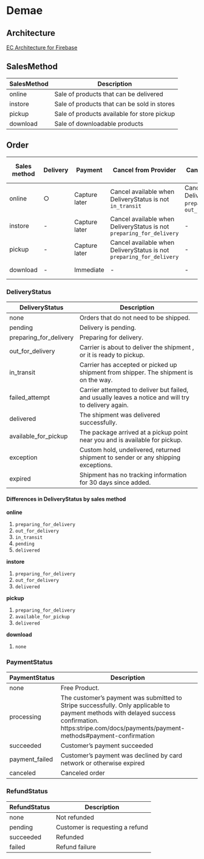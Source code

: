 # Demae

## Architecture

[EC Architecture for Firebase](https:miro.com/app/board/o9J_km01nvw=/)

## SalesMethod

| SalesMethod | Description |
|-|-|
| online | Sale of products that can be delivered |
| instore | Sale of products that can be sold in stores |
| pickup | Sale of products available for store pickup |
| download | Sale of downloadable products |

## Order

| Sales method | Delivery | Payment | Cancel from Provider | Cancel from Customer | Refund from Provider | Cancel from Cutomer |
|-|-|-|-|-|-|-|
| online | ○ | Capture later | Cancel available when DeliveryStatus is not `in_transit` | Cancel available when DeliveryStatus is `preparing_for_delivery`, `out_for_delivery` | Refund fee 5%  | Refund fee 10%  | 
| instore | - | Capture later | Cancel available when DeliveryStatus is not `preparing_for_delivery` | - | Refund fee 5% | Refund fee 80% |
| pickup | - |  Capture later | Cancel available when DeliveryStatus is not `preparing_for_delivery` | - | Refund fee 5% | Refund fee 80% |
| download | - | Immediate | - | - | Refund fee 5% | Refund fee 80% |

### DeliveryStatus

| DeliveryStatus | Description |
|-|-|
| none | Orders that do not need to be shipped. |
| pending | Delivery is pending. |
|	preparing_for_delivery | Preparing for delivery. |
|	out_for_delivery | Carrier is about to deliver the shipment , or it is ready to pickup. |
|	in_transit | Carrier has accepted or picked up shipment from shipper. The shipment is on the way. |
|	failed_attempt | Carrier attempted to deliver but failed, and usually leaves a notice and will try to delivery again. |
|	delivered | The shipment was delivered successfully. |
|	available_for_pickup | The package arrived at a pickup point near you and is available for pickup. |
|	exception | Custom hold, undelivered, returned shipment to sender or any shipping exceptions. |
|	expired | Shipment has no tracking information for 30 days since added.|

#### Differences in DeliveryStatus by sales method

__online__

1. `preparing_for_delivery`
1. `out_for_delivery`
1. `in_transit`
1. `pending`
1. `delivered`

__instore__

1. `preparing_for_delivery`
1. `out_for_delivery`
1. `delivered`

__pickup__

1. `preparing_for_delivery`
1. `available_for_pickup`
1. `delivered`

__download__

1. `none`

### PaymentStatus

| PaymentStatus | Description |
|-|-|
|	none | Free Product. |
|	processing | The customer’s payment was submitted to Stripe successfully. Only applicable to payment methods with delayed success confirmation. https:stripe.com/docs/payments/payment-methods#payment-confirmation |
|	succeeded | Customer’s payment succeeded |
|	payment_failed | Customer’s payment was declined by card network or otherwise expired |
|	canceled | Canceled order |

### RefundStatus

| RefundStatus | Description |
|-|-|
|	none | Not refunded |
|	pending | Customer is requesting a refund |
|	succeeded | Refunded |
|	failed | Refund failure |

